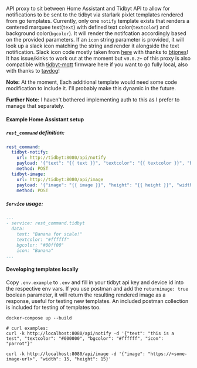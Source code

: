 API proxy to sit between Home Assistant and Tidbyt API to allow for notifications to be sent to the tidbyt via starlark pixlet templates rendered from go templates.  Currently, only one `notify` template exists that renders a centered marquee text(`text`) with defined text color(`textcolor`) and background color(`bgcolor`).  It will render the notifcation accordingly based on the provided parameters.  If an `icon` string parameter is provided, it will look up a slack icon matching the string and render it alongside the text notification. Slack icon code mostly taken from [here](https://github.com/tidbyt/community/tree/main/apps/randomslackmoji) with thanks to [btjones](https://github.com/btjones/)!
It has issue/kinks to work out at the moment but `v0.0.2+` of this proxy is also compatible with [tidbyt-mqtt](https://github.com/tavdog/tidbyt-mqtt) firmware here if you want to go fully local, also with thanks to [tavdog](https://github.com/tavdog/)!

**Note:** At the moment, Each additional template would need some code modification to include it.  I'll probably make this dynamic in the future.

**Further Note:** I haven't bothered implementing auth to this as I prefer to manage that separately.

#### Example Home Assistant setup

#####  `rest_command` definition:
```yaml
rest_command:
  tidbyt-notify:
    url: http://tidbyt:8080/api/notify
    payload: '{"text": "{{ text }}", "textcolor": "{{ textcolor }}", "bgcolor": "{{ bgcolor }}", "icon": "{{ icon }}"}'
    method: POST
  tidbyt-image:
    url: http://tidbyt:8080/api/image
    payload: '{"image": "{{ image }}", "height": "{{ height }}", "width": "{{ width }}"}'
    method: POST    
```

#####  `Service` usage:
```yaml
...
- service: rest_command.tidbyt
  data:
    text: "Banana for scale!"
    textcolor: "#ffffff"
    bgcolor: "#00ff00"
    icon: "Banana"    
...
```

#### Developing templates locally
Copy `.env.example` to `.env` and fill in your tidbyt api key and device id into the respective env vars.
If you use postman and add the `returnimage: true` boolean parameter, it will return the resulting rendered image as a response, useful for testing new templates.  An included postman collection is included for testing of templates too.

```
docker-compose up --build

# curl examples:
curl -k http://localhost:8080/api/notify -d '{"text": "this is a test", "textcolor": "#000000", "bgcolor": "#ffffff", "icon": "parrot"}'

curl -k http://localhost:8080/api/image -d '{"image": "https://<some-image-url>", "width": 15, "height": 15}'
```
